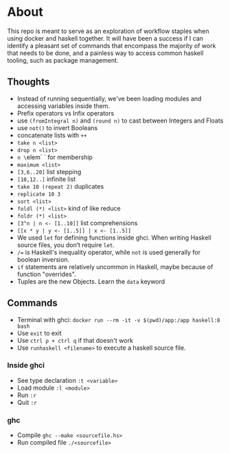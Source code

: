 # About
This repo is meant to serve as an exploration of workflow staples when using docker and haskell together. It will have been a success if I can identify a pleasant set of commands that encompass the majority of work that needs to be done, and a painless way to access common haskell tooling, such as package management.

## Thoughts
* Instead of running sequentially, we've been loading modules and accessing variables inside them.
* Prefix operators vs Infix operators
* use `(fromIntegral n)` and `(round n)` to cast between Integers and Floats
* use `not()` to invert Booleans
* concatenate lists with `++`
* `take n <list>`
* `drop n <list>`
* `n \`elem\` <list>` for membership
* `maximum <list>`
* `[3,6..20]` list stepping
* `[10,12..]` infinite list
* `take 10 (repeat 2)` duplicates
* `replicate 10 3`
* `sort <list>`
* `foldl (*) <list>` kind of like reduce
* `foldr (*) <list>`
* `[3^n | n <- [1..10]]` list comprehensions
* `[[x * y | y <- [1..5]] | x <- [1..5]]`
* We used `let` for defining functions inside ghci. When writing Haskell source files, you don’t require `let`.
* `/=` is Haskell's inequality operator, while `not` is used generally for boolean inversion.
* `if` statements are relatively uncommon in Haskell, maybe because of function "overrides".
* Tuples are the new Objects. Learn the `data` keyword

## Commands
* Terminal with ghci: `docker run --rm -it -v $(pwd)/app:/app haskell:8 bash`
 * Use `exit` to exit
 * Use `ctrl p + ctrl q` if that doesn't work
 * Use `runhaskell <filename>` to execute a haskell source file.

### Inside ghci
* See type declaration `:t <variable>`
* Load module `:l <module>`
* Run `:r`
* Quit `:r`

### ghc
* Compile `ghc --make <sourcefile.hs>`
* Run compiled file `./<sourcefile>`
